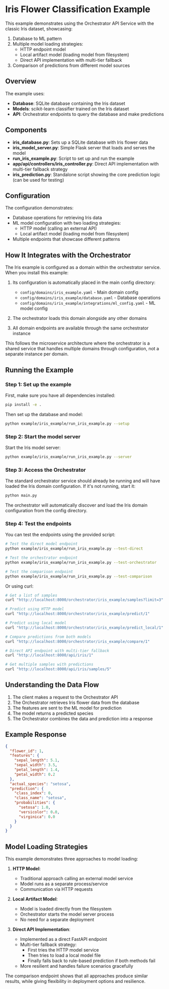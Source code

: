 # Iris Flower Classification Example

This example demonstrates using the Orchestrator API Service with the classic Iris dataset, showcasing:

1. Database to ML pattern
2. Multiple model loading strategies:
   - HTTP endpoint model
   - Local artifact model (loading model from filesystem)
   - Direct API implementation with multi-tier fallback
3. Comparison of predictions from different model sources

## Overview

The example uses:
- **Database**: SQLite database containing the Iris dataset
- **Models**: scikit-learn classifier trained on the Iris dataset
- **API**: Orchestrator endpoints to query the database and make predictions

## Components

- **iris_database.py**: Sets up a SQLite database with Iris flower data
- **iris_model_server.py**: Simple Flask server that loads and serves the model
- **run_iris_example.py**: Script to set up and run the example
- **app/api/controllers/iris_controller.py**: Direct API implementation with multi-tier fallback strategy
- **iris_prediction.py**: Standalone script showing the core prediction logic (can be used for testing)

## Configuration

The configuration demonstrates:
- Database operations for retrieving Iris data
- ML model configuration with two loading strategies:
  - HTTP model (calling an external API)
  - Local artifact model (loading model from filesystem)
- Multiple endpoints that showcase different patterns

## How It Integrates with the Orchestrator

The Iris example is configured as a domain within the orchestrator service. When you install this example:

1. Its configuration is automatically placed in the main config directory:
   - `config/domains/iris_example.yaml` - Main domain config
   - `config/domains/iris_example/database.yaml` - Database operations
   - `config/domains/iris_example/integrations/ml_config.yaml` - ML model config

2. The orchestrator loads this domain alongside any other domains
3. All domain endpoints are available through the same orchestrator instance

This follows the microservice architecture where the orchestrator is a shared service that handles multiple domains through configuration, not a separate instance per domain.

## Running the Example

### Step 1: Set up the example

First, make sure you have all dependencies installed:

```bash
pip install -e .
```

Then set up the database and model:

```bash
python example/iris_example/run_iris_example.py --setup
```

### Step 2: Start the model server

Start the Iris model server:

```bash
python example/iris_example/run_iris_example.py --server
```

### Step 3: Access the Orchestrator

The standard orchestrator service should already be running and will have loaded the Iris domain configuration. If it's not running, start it:

```bash
python main.py
```

The orchestrator will automatically discover and load the Iris domain configuration from the config directory.

### Step 4: Test the endpoints

You can test the endpoints using the provided script:

```bash
# Test the direct model endpoint
python example/iris_example/run_iris_example.py --test-direct

# Test the orchestrator endpoint
python example/iris_example/run_iris_example.py --test-orchestrator

# Test the comparison endpoint
python example/iris_example/run_iris_example.py --test-comparison
```

Or using curl:

```bash
# Get a list of samples
curl "http://localhost:8000/orchestrator/iris_example/samples?limit=3"

# Predict using HTTP model
curl "http://localhost:8000/orchestrator/iris_example/predict/1"

# Predict using local model
curl "http://localhost:8000/orchestrator/iris_example/predict_local/1"

# Compare predictions from both models
curl "http://localhost:8000/orchestrator/iris_example/compare/1"

# Direct API endpoint with multi-tier fallback
curl "http://localhost:8000/api/iris/1"

# Get multiple samples with predictions
curl "http://localhost:8000/api/iris/samples/5"
```

## Understanding the Data Flow

1. The client makes a request to the Orchestrator API
2. The Orchestrator retrieves Iris flower data from the database
3. The features are sent to the ML model for prediction
4. The model returns a predicted species
5. The Orchestrator combines the data and prediction into a response

## Example Response

```json
{
  "flower_id": 1,
  "features": {
    "sepal_length": 5.1,
    "sepal_width": 3.5,
    "petal_length": 1.4,
    "petal_width": 0.2
  },
  "actual_species": "setosa",
  "prediction": {
    "class_index": 0,
    "class_name": "setosa",
    "probabilities": {
      "setosa": 1.0,
      "versicolor": 0.0,
      "virginica": 0.0
    }
  }
}
```

## Model Loading Strategies

This example demonstrates three approaches to model loading:

1. **HTTP Model**:
   - Traditional approach calling an external model service
   - Model runs as a separate process/service
   - Communication via HTTP requests

2. **Local Artifact Model**:
   - Model is loaded directly from the filesystem
   - Orchestrator starts the model server process
   - No need for a separate deployment

3. **Direct API Implementation**:
   - Implemented as a direct FastAPI endpoint
   - Multi-tier fallback strategy:
     - First tries the HTTP model service
     - Then tries to load a local model file
     - Finally falls back to rule-based prediction if both methods fail
   - More resilient and handles failure scenarios gracefully

The comparison endpoint shows that all approaches produce similar results, while giving flexibility in deployment options and resilience.